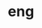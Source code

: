 ---
category: 3-letters
denotation: null
name: eng
reference_link: https://www.etymonline.com/word/eng
root_language: null
root_name: null
title: eng
type: free
word_sums:
- respelling: eng
  sum: 'Eng + '
---
